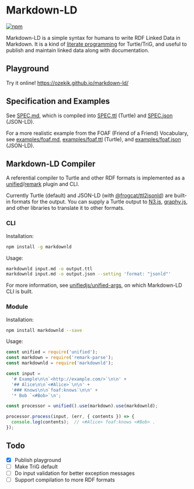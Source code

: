 # Markdown-LD

[![npm](https://img.shields.io/npm/v/markdownld)](https://www.npmjs.com/package/markdownld)

Markdown-LD is a simple syntax for humans to write RDF Linked Data in Markdown.
It is a kind of [literate programming](https://en.wikipedia.org/wiki/Literate_programming) for Turtle/TriG, and useful to publish and maintain linked data along with documentation.

## Playground

Try it online! <https://ozekik.github.io/markdown-ld/>

## Specification and Examples

See [SPEC.md](SPEC.md), which is compiled into [SPEC.ttl](SPEC.ttl) (Turtle) and [SPEC.json](SPEC.json) (JSON-LD).

For a more realistic example from the FOAF (Friend of a Friend) Vocabulary, see [examples/foaf.md](examples/foaf.md), [examples/foaf.ttl](examples/foaf.ttl) (Turtle), and [examples/foaf.json](examples/foaf.json) (JSON-LD).

## Markdown-LD Compiler

A referential compiler to Turtle and other RDF formats is implemented as a [unified](https://github.com/unifiedjs/unified)/[remark](https://github.com/remarkjs/remark) plugin and CLI.

Currently Turtle (default) and JSON-LD (with [@frogcat/ttl2jsonld](https://github.com/frogcat/ttl2jsonld)) are built-in formats for the output.
You can supply a Turtle output to [N3.js](https://github.com/rdfjs/N3.js), [graphy.js](https://github.com/blake-regalia/graphy.js), and other libraries to translate it to other formats.

### CLI

Installation:

```sh
npm install -g markdownld
```

Usage:

```sh
markdownld input.md -o output.ttl
markdownld input.md -o output.json --setting 'format: "jsonld"'
```

For more information, see [unifiedjs/unified-args](https://github.com/unifiedjs/unified-args), on which Markdown-LD CLI is built.

### Module

Installation:

```sh
npm install markdownld --save
```

Usage:

```js
const unified = require('unified');
const markdown = require('remark-parse');
const markdownld = require('markdownld');

const input =
  '# Example\n\n`<http://example.com/>`\n\n' +
  '## Alice\n\n`<#Alice>`\n\n' +
  '### Knows\n\n`foaf:knows`\n\n' +
  '* Bob `<#Bob>`\n';

const processor = unified().use(markdown).use(markdownld);

processor.process(input, (err, { contents }) => {
  console.log(contents);  // <#Alice> foaf:knows <#Bob> .
});
```

## Todo

- [x] Publish playground
- [ ] Make TriG default
- [ ] Do input validation for better exception messages
- [ ] Support compilation to more RDF formats
